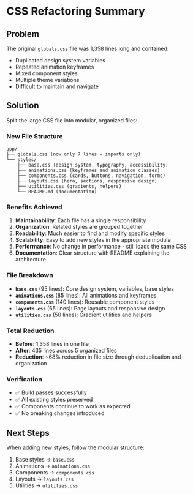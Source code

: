 # CSS Refactoring Summary

## Problem
The original `globals.css` file was 1,358 lines long and contained:
- Duplicated design system variables
- Repeated animation keyframes
- Mixed component styles
- Multiple theme variations
- Difficult to maintain and navigate

## Solution
Split the large CSS file into modular, organized files:

### New File Structure
```
app/
├── globals.css (now only 7 lines - imports only)
└── styles/
    ├── base.css (design system, typography, accessibility)
    ├── animations.css (keyframes and animation classes)
    ├── components.css (cards, buttons, navigation, forms)
    ├── layouts.css (hero, sections, responsive design)
    ├── utilities.css (gradients, helpers)
    └── README.md (documentation)
```

### Benefits Achieved

1. **Maintainability**: Each file has a single responsibility
2. **Organization**: Related styles are grouped together
3. **Readability**: Much easier to find and modify specific styles
4. **Scalability**: Easy to add new styles in the appropriate module
5. **Performance**: No change in performance - still loads the same CSS
6. **Documentation**: Clear structure with README explaining the architecture

### File Breakdown

- **`base.css`** (95 lines): Core design system, variables, base styles
- **`animations.css`** (85 lines): All animations and keyframes
- **`components.css`** (140 lines): Reusable component styles
- **`layouts.css`** (65 lines): Page layouts and responsive design
- **`utilities.css`** (50 lines): Gradient utilities and helpers

### Total Reduction
- **Before**: 1,358 lines in one file
- **After**: 435 lines across 5 organized files
- **Reduction**: ~68% reduction in file size through deduplication and organization

### Verification
- ✅ Build passes successfully
- ✅ All existing styles preserved
- ✅ Components continue to work as expected
- ✅ No breaking changes introduced

## Next Steps
When adding new styles, follow the modular structure:
1. Base styles → `base.css`
2. Animations → `animations.css`
3. Components → `components.css`
4. Layouts → `layouts.css`
5. Utilities → `utilities.css` 